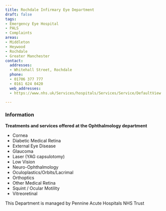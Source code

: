 ```yaml
---
title: Rochdale Infirmary Eye Department
draft: false
tags:
- Emergency Eye Hospital
- PALS
- Complaints
areas:
- Middleton
- Heywood
- Rochdale
- Greater Manchester
contact:
  addresses:
  - Whitehall Street, Rochdale
  phone:
  - 01706 377 777
  - 0161 624 0420
  web_addresses:
  - https://www.nhs.uk/Services/hospitals/Services/Service/DefaultView.aspx?id=287586

---
```


### Information
**Treatments and services offered at the Ophthalmology department**  
- Cornea  
- Diabetic Medical Retina  
- External Eye Disease  
- Glaucoma  
- Laser (YAG capsulotomy)  
- Low Vision  
- Neuro-Ophthalmology  
- Oculoplastics/Orbits/Lacrimal  
- Orthoptics  
- Other Medical Retina  
- Squint / Ocular Motility  
- Vitreoretinal  

This Department is managed by Pennine Acute Hospitals NHS Trust